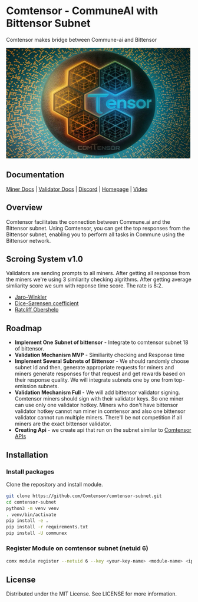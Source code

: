 # Comtensor - CommuneAI with Bittensor Subnet

Comtensor makes bridge between Commune-ai and Bittensor

<img src="docs/images/back.jpg" alt="back" width="500" height="300">

## Documentation

[Miner Docs](docs/miners.md) | [Validator Docs](docs/validators.md) | [Discord](https://discord.com) | [Homepage](https://comtensor.io/) | [Video](https://comtensor.io/videos/comtensor.mp4)

## Overview

Comtensor facilitates the connection between Commune.ai and the Bittensor subnet. Using Comtensor, you can get the top responses from the Bittensor subnet, enabling you to perform all tasks in Commune using the Bittensor network.

## Scroing System v1.0
Validators are sending prompts to all miners. After getting all response from the miners we're using 3 simliarity checking algrithms.
After getting average simliarity score we sum with reponse time score. The rate is 8:2.
* [Jaro–Winkler](https://en.wikipedia.org/wiki/Jaro%E2%80%93Winkler_distance)
* [Dice-Sørensen coefficient](https://en.wikipedia.org/wiki/Dice-S%C3%B8rensen_coefficient)
* [Ratcliff Obershelp](https://en.wikipedia.org/wiki/Gestalt_pattern_matching)

## Roadmap
* **Implement One Subnet of bittensor** - Integrate to comtensor subnet 18 of bittensor.
* **Validation Mechanism MVP** - Similiarity checking and Response time
* **Implement Several Subnets of Bittensor** - We should randomly choose subnet Id and then, generate appropriate requests for miners and miners generate responses for that request and get rewards based on their response quality. We will integrate subnets one by one from top-emission subnets.
* **Validation Mechanism Full** - We will add bittensor validator signing. Comtensor miners should sign with their validator keys. So one miner can use only one validator hotkey. Miners who don't have bittensor validator hotkey cannot run miner in comtensor and also one bittensor validator cannot run multiple miners. There'll be not competition if all miners are the exact bittensor validator.
* **Creating Api** - we create api that run on the subnet similar to [Comtensor APIs](https://api.comtensor.io)

## Installation

### Install packages

Clone the repository and install module.
```sh
git clone https://github.com/Comtensor/comtensor-subnet.git
cd comtensor-subnet
python3 -m venv venv
. venv/bin/activate
pip install -e .
pip install -r requirements.txt
pip install -U communex
```

### Register Module on comtensor subnet (netuid 6)
```sh
comx module register --netuid 6 --key <your-key-name> <module-name> <ip> <port>
```

## License
Distributed under the MIT License. See LICENSE for more information.